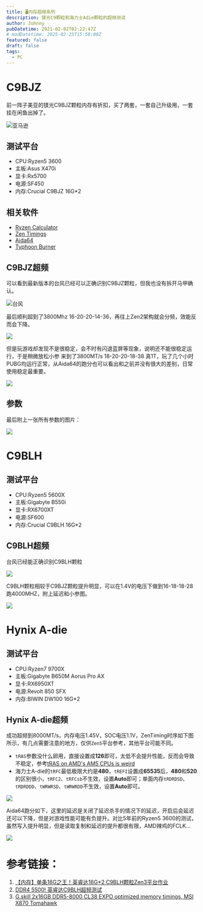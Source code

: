 ```yaml
---
title: 🖥️内存超频系列
description: 镁光C9颗粒和海力士Adie颗粒的超频测试
author: Johnny
pubDatetime: 2021-02-02T02:22:47Z
# modDatetime: 2025-02-25T15:50:00Z
featured: false
draft: false
tags:
  - PC
---
```


# C9BJZ

前一阵子美亚的镁光C9BJZ颗粒内存有折扣，买了两套，一套自己升级用，一套挂在闲鱼出掉了。

![亚马逊](https://assets.beyh.net/210202-1.avif)

## 测试平台

- CPU:Ryzen5 3600
- 主板:Asus X470i
- 显卡:Rx5700
- 电源:SF450
- 内存:Crucial C9BJZ 16G*2

## 相关软件
- [Ryzen Calculator](https://www.techpowerup.com/download/ryzen-dram-calculator/)
- [Zen Timings](https://zentimings.protonrom.com/)
- [Aida64](https://www.aida64.com/downloads)
- [Typhoon Burner](http://www.softnology.biz/)

## C9BJZ超频

可以看到最新版本的台风已经可以正确识别C9BJZ颗粒，但我也没有拆开马甲确认。

![台风](https://assets.beyh.net/210202-2.avif)

最后顺利超到了3800Mhz 16-20-20-14-36，再往上Zen2架构就会分频，效能反而会下降。

![](https://assets.beyh.net/210202-3.avif)

但是玩游戏却发现不是很稳定，会不时有闪退蓝屏等现象，说明还不能很稳定运行，于是稍微放松小参
来到了3800MT/s 18-20-20-18-38 真1T，玩了几个小时PUBG均运行正常，从Aida64的跑分也可以看出和之前并没有很大的差别，日常使用稳定最重要。

![](https://assets.beyh.net/210202-4.avif)

## 参数

最后附上一张所有参数的图片：

![](https://assets.beyh.net/210202-5.avif)

# C9BLH

## 测试平台

- CPU:Ryzen5 5600X
- 主板:Gigabyte B550i
- 显卡:RX6700XT
- 电源:SF600
- 内存:Crucial C9BLH 16G*2

## C9BLH超频

台风已经能正确识别C9BLH颗粒

![](https://assets.beyh.net/210202-6.avif)

C9BLH颗粒相较于C9BJZ颗粒提升明显，可以在1.4V的电压下做到16-18-18-28跑4000MHZ，附上延迟和小参图。

![](https://assets.beyh.net/210202-7.avif)

# Hynix A-die

## 测试平台
- CPU:Ryzen7 9700X
- 主板:Gigabyte B650M Aorus Pro AX
- 显卡:RX6950XT
- 电源:Revolt 850 SFX
- 内存:BIWIN DW100 16G*2

## Hynix A-die超频

成功超频到8000MT/s，内存电压1.45V，SOC电压1.1V，ZenTiming时序如下图所示，有几点需要注意的地方，仅供`Zen5`平台参考，其他平台可能不同。

- `tRAS`参数没什么卵用，直接设置成**126**即可，太低不会提升性能，反而会导致不稳定，参考[tRAS on AMD's AM5 CPUs is weird](https://www.youtube.com/watch?v=BS_NeTwjOvY)
- 海力士A-die的`tRFC`最低极限大约是**480**，`tREFI`设置成**65535**后，**480**和**520**的区别很小，`tRFC2`、`tRFCsb`不生效，设置**Auto**即可；单面内存`tRDRDSD`、`tRDRDDD`、`tWRWRSD`、`tWRWRDD`不生效，设置**Auto**即可。

![](https://assets.beyh.net/210202-8.avif)

Aida64跑分如下，这里的延迟是关闭了延迟杀手的情况下的延迟，开启后会延迟还可以下降，但是对游戏性能可能有负提升。对比5年前的Ryzen5 3600的测试，虽然写入提升明显，但是读取复制和延迟的提升都很有限，AMD辣鸡的FCLK...

![](https://assets.beyh.net/210202-9.avif)

# 参考链接：

1. [【内存】单条16G之王！英睿达16G*2 C9BLH颗粒Zen3平台作业](https://www.bilibili.com/read/cv9709830)
2. [DDR4 5500! 英睿达C9BLH超频测试](https://post.smzdm.com/p/adwegr8k/)
3. [G.skill 2x16GB DDR5-8000 CL38 EXPO optimized memory timings, MSI X870 Tomahawk](https://www.youtube.com/watch?v=zklO7OVVjHQ&t=1562s)